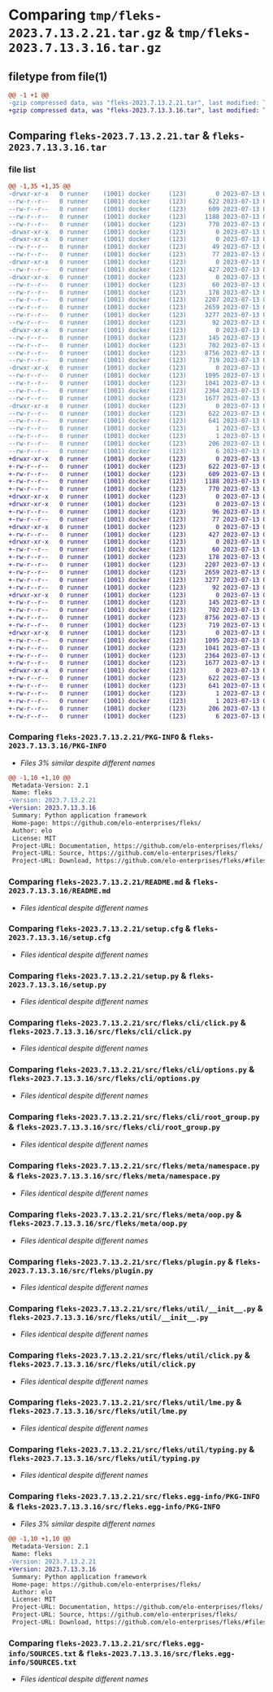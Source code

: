 # Comparing `tmp/fleks-2023.7.13.2.21.tar.gz` & `tmp/fleks-2023.7.13.3.16.tar.gz`

## filetype from file(1)

```diff
@@ -1 +1 @@
-gzip compressed data, was "fleks-2023.7.13.2.21.tar", last modified: Thu Jul 13 02:21:26 2023, max compression
+gzip compressed data, was "fleks-2023.7.13.3.16.tar", last modified: Thu Jul 13 03:16:49 2023, max compression
```

## Comparing `fleks-2023.7.13.2.21.tar` & `fleks-2023.7.13.3.16.tar`

### file list

```diff
@@ -1,35 +1,35 @@
-drwxr-xr-x   0 runner    (1001) docker     (123)        0 2023-07-13 02:21:26.877799 fleks-2023.7.13.2.21/
--rw-r--r--   0 runner    (1001) docker     (123)      622 2023-07-13 02:21:26.877799 fleks-2023.7.13.2.21/PKG-INFO
--rw-r--r--   0 runner    (1001) docker     (123)      609 2023-07-13 02:19:30.000000 fleks-2023.7.13.2.21/README.md
--rw-r--r--   0 runner    (1001) docker     (123)     1188 2023-07-13 02:21:26.877799 fleks-2023.7.13.2.21/setup.cfg
--rw-r--r--   0 runner    (1001) docker     (123)      770 2023-07-13 02:19:30.000000 fleks-2023.7.13.2.21/setup.py
-drwxr-xr-x   0 runner    (1001) docker     (123)        0 2023-07-13 02:21:26.869799 fleks-2023.7.13.2.21/src/
-drwxr-xr-x   0 runner    (1001) docker     (123)        0 2023-07-13 02:21:26.873798 fleks-2023.7.13.2.21/src/fleks/
--rw-r--r--   0 runner    (1001) docker     (123)       49 2023-07-13 02:19:30.000000 fleks-2023.7.13.2.21/src/fleks/__init__.py
--rw-r--r--   0 runner    (1001) docker     (123)       77 2023-07-13 02:21:21.000000 fleks-2023.7.13.2.21/src/fleks/_version.py
-drwxr-xr-x   0 runner    (1001) docker     (123)        0 2023-07-13 02:21:26.873798 fleks-2023.7.13.2.21/src/fleks/app/
--rw-r--r--   0 runner    (1001) docker     (123)      427 2023-07-13 02:19:30.000000 fleks-2023.7.13.2.21/src/fleks/app/__init__.py
-drwxr-xr-x   0 runner    (1001) docker     (123)        0 2023-07-13 02:21:26.877799 fleks-2023.7.13.2.21/src/fleks/cli/
--rw-r--r--   0 runner    (1001) docker     (123)       60 2023-07-13 02:19:30.000000 fleks-2023.7.13.2.21/src/fleks/cli/__init__.py
--rw-r--r--   0 runner    (1001) docker     (123)      178 2023-07-13 02:19:30.000000 fleks-2023.7.13.2.21/src/fleks/cli/arguments.py
--rw-r--r--   0 runner    (1001) docker     (123)     2207 2023-07-13 02:20:24.000000 fleks-2023.7.13.2.21/src/fleks/cli/click.py
--rw-r--r--   0 runner    (1001) docker     (123)     2659 2023-07-13 02:19:30.000000 fleks-2023.7.13.2.21/src/fleks/cli/options.py
--rw-r--r--   0 runner    (1001) docker     (123)     3277 2023-07-13 02:19:30.000000 fleks-2023.7.13.2.21/src/fleks/cli/root_group.py
--rw-r--r--   0 runner    (1001) docker     (123)       92 2023-07-13 02:19:30.000000 fleks-2023.7.13.2.21/src/fleks/constants.py
-drwxr-xr-x   0 runner    (1001) docker     (123)        0 2023-07-13 02:21:26.877799 fleks-2023.7.13.2.21/src/fleks/meta/
--rw-r--r--   0 runner    (1001) docker     (123)      145 2023-07-13 02:19:30.000000 fleks-2023.7.13.2.21/src/fleks/meta/__init__.py
--rw-r--r--   0 runner    (1001) docker     (123)      702 2023-07-13 02:19:30.000000 fleks-2023.7.13.2.21/src/fleks/meta/namespace.py
--rw-r--r--   0 runner    (1001) docker     (123)     8756 2023-07-13 02:20:24.000000 fleks-2023.7.13.2.21/src/fleks/meta/oop.py
--rw-r--r--   0 runner    (1001) docker     (123)      719 2023-07-13 02:19:30.000000 fleks-2023.7.13.2.21/src/fleks/plugin.py
-drwxr-xr-x   0 runner    (1001) docker     (123)        0 2023-07-13 02:21:26.877799 fleks-2023.7.13.2.21/src/fleks/util/
--rw-r--r--   0 runner    (1001) docker     (123)     1095 2023-07-13 02:19:30.000000 fleks-2023.7.13.2.21/src/fleks/util/__init__.py
--rw-r--r--   0 runner    (1001) docker     (123)     1041 2023-07-13 02:19:30.000000 fleks-2023.7.13.2.21/src/fleks/util/click.py
--rw-r--r--   0 runner    (1001) docker     (123)     2364 2023-07-13 02:20:24.000000 fleks-2023.7.13.2.21/src/fleks/util/lme.py
--rw-r--r--   0 runner    (1001) docker     (123)     1677 2023-07-13 02:20:24.000000 fleks-2023.7.13.2.21/src/fleks/util/typing.py
-drwxr-xr-x   0 runner    (1001) docker     (123)        0 2023-07-13 02:21:26.873798 fleks-2023.7.13.2.21/src/fleks.egg-info/
--rw-r--r--   0 runner    (1001) docker     (123)      622 2023-07-13 02:21:26.000000 fleks-2023.7.13.2.21/src/fleks.egg-info/PKG-INFO
--rw-r--r--   0 runner    (1001) docker     (123)      641 2023-07-13 02:21:26.000000 fleks-2023.7.13.2.21/src/fleks.egg-info/SOURCES.txt
--rw-r--r--   0 runner    (1001) docker     (123)        1 2023-07-13 02:21:26.000000 fleks-2023.7.13.2.21/src/fleks.egg-info/dependency_links.txt
--rw-r--r--   0 runner    (1001) docker     (123)        1 2023-07-13 02:21:26.000000 fleks-2023.7.13.2.21/src/fleks.egg-info/not-zip-safe
--rw-r--r--   0 runner    (1001) docker     (123)      206 2023-07-13 02:21:26.000000 fleks-2023.7.13.2.21/src/fleks.egg-info/requires.txt
--rw-r--r--   0 runner    (1001) docker     (123)        6 2023-07-13 02:21:26.000000 fleks-2023.7.13.2.21/src/fleks.egg-info/top_level.txt
+drwxr-xr-x   0 runner    (1001) docker     (123)        0 2023-07-13 03:16:49.309157 fleks-2023.7.13.3.16/
+-rw-r--r--   0 runner    (1001) docker     (123)      622 2023-07-13 03:16:49.309157 fleks-2023.7.13.3.16/PKG-INFO
+-rw-r--r--   0 runner    (1001) docker     (123)      609 2023-07-13 03:15:27.000000 fleks-2023.7.13.3.16/README.md
+-rw-r--r--   0 runner    (1001) docker     (123)     1188 2023-07-13 03:16:49.309157 fleks-2023.7.13.3.16/setup.cfg
+-rw-r--r--   0 runner    (1001) docker     (123)      770 2023-07-13 03:15:27.000000 fleks-2023.7.13.3.16/setup.py
+drwxr-xr-x   0 runner    (1001) docker     (123)        0 2023-07-13 03:16:49.301157 fleks-2023.7.13.3.16/src/
+drwxr-xr-x   0 runner    (1001) docker     (123)        0 2023-07-13 03:16:49.305157 fleks-2023.7.13.3.16/src/fleks/
+-rw-r--r--   0 runner    (1001) docker     (123)       96 2023-07-13 03:15:27.000000 fleks-2023.7.13.3.16/src/fleks/__init__.py
+-rw-r--r--   0 runner    (1001) docker     (123)       77 2023-07-13 03:16:45.000000 fleks-2023.7.13.3.16/src/fleks/_version.py
+drwxr-xr-x   0 runner    (1001) docker     (123)        0 2023-07-13 03:16:49.305157 fleks-2023.7.13.3.16/src/fleks/app/
+-rw-r--r--   0 runner    (1001) docker     (123)      427 2023-07-13 03:15:27.000000 fleks-2023.7.13.3.16/src/fleks/app/__init__.py
+drwxr-xr-x   0 runner    (1001) docker     (123)        0 2023-07-13 03:16:49.309157 fleks-2023.7.13.3.16/src/fleks/cli/
+-rw-r--r--   0 runner    (1001) docker     (123)       60 2023-07-13 03:15:27.000000 fleks-2023.7.13.3.16/src/fleks/cli/__init__.py
+-rw-r--r--   0 runner    (1001) docker     (123)      178 2023-07-13 03:15:27.000000 fleks-2023.7.13.3.16/src/fleks/cli/arguments.py
+-rw-r--r--   0 runner    (1001) docker     (123)     2207 2023-07-13 03:16:05.000000 fleks-2023.7.13.3.16/src/fleks/cli/click.py
+-rw-r--r--   0 runner    (1001) docker     (123)     2659 2023-07-13 03:15:27.000000 fleks-2023.7.13.3.16/src/fleks/cli/options.py
+-rw-r--r--   0 runner    (1001) docker     (123)     3277 2023-07-13 03:15:27.000000 fleks-2023.7.13.3.16/src/fleks/cli/root_group.py
+-rw-r--r--   0 runner    (1001) docker     (123)       92 2023-07-13 03:15:27.000000 fleks-2023.7.13.3.16/src/fleks/constants.py
+drwxr-xr-x   0 runner    (1001) docker     (123)        0 2023-07-13 03:16:49.309157 fleks-2023.7.13.3.16/src/fleks/meta/
+-rw-r--r--   0 runner    (1001) docker     (123)      145 2023-07-13 03:15:27.000000 fleks-2023.7.13.3.16/src/fleks/meta/__init__.py
+-rw-r--r--   0 runner    (1001) docker     (123)      702 2023-07-13 03:15:27.000000 fleks-2023.7.13.3.16/src/fleks/meta/namespace.py
+-rw-r--r--   0 runner    (1001) docker     (123)     8756 2023-07-13 03:16:05.000000 fleks-2023.7.13.3.16/src/fleks/meta/oop.py
+-rw-r--r--   0 runner    (1001) docker     (123)      719 2023-07-13 03:15:27.000000 fleks-2023.7.13.3.16/src/fleks/plugin.py
+drwxr-xr-x   0 runner    (1001) docker     (123)        0 2023-07-13 03:16:49.309157 fleks-2023.7.13.3.16/src/fleks/util/
+-rw-r--r--   0 runner    (1001) docker     (123)     1095 2023-07-13 03:15:27.000000 fleks-2023.7.13.3.16/src/fleks/util/__init__.py
+-rw-r--r--   0 runner    (1001) docker     (123)     1041 2023-07-13 03:15:27.000000 fleks-2023.7.13.3.16/src/fleks/util/click.py
+-rw-r--r--   0 runner    (1001) docker     (123)     2364 2023-07-13 03:16:05.000000 fleks-2023.7.13.3.16/src/fleks/util/lme.py
+-rw-r--r--   0 runner    (1001) docker     (123)     1677 2023-07-13 03:16:05.000000 fleks-2023.7.13.3.16/src/fleks/util/typing.py
+drwxr-xr-x   0 runner    (1001) docker     (123)        0 2023-07-13 03:16:49.305157 fleks-2023.7.13.3.16/src/fleks.egg-info/
+-rw-r--r--   0 runner    (1001) docker     (123)      622 2023-07-13 03:16:49.000000 fleks-2023.7.13.3.16/src/fleks.egg-info/PKG-INFO
+-rw-r--r--   0 runner    (1001) docker     (123)      641 2023-07-13 03:16:49.000000 fleks-2023.7.13.3.16/src/fleks.egg-info/SOURCES.txt
+-rw-r--r--   0 runner    (1001) docker     (123)        1 2023-07-13 03:16:49.000000 fleks-2023.7.13.3.16/src/fleks.egg-info/dependency_links.txt
+-rw-r--r--   0 runner    (1001) docker     (123)        1 2023-07-13 03:16:49.000000 fleks-2023.7.13.3.16/src/fleks.egg-info/not-zip-safe
+-rw-r--r--   0 runner    (1001) docker     (123)      206 2023-07-13 03:16:49.000000 fleks-2023.7.13.3.16/src/fleks.egg-info/requires.txt
+-rw-r--r--   0 runner    (1001) docker     (123)        6 2023-07-13 03:16:49.000000 fleks-2023.7.13.3.16/src/fleks.egg-info/top_level.txt
```

### Comparing `fleks-2023.7.13.2.21/PKG-INFO` & `fleks-2023.7.13.3.16/PKG-INFO`

 * *Files 3% similar despite different names*

```diff
@@ -1,10 +1,10 @@
 Metadata-Version: 2.1
 Name: fleks
-Version: 2023.7.13.2.21
+Version: 2023.7.13.3.16
 Summary: Python application framework
 Home-page: https://github.com/elo-enterprises/fleks/
 Author: elo
 License: MIT
 Project-URL: Documentation, https://github.com/elo-enterprises/fleks/
 Project-URL: Source, https://github.com/elo-enterprises/fleks/
 Project-URL: Download, https://github.com/elo-enterprises/fleks/#files
```

### Comparing `fleks-2023.7.13.2.21/README.md` & `fleks-2023.7.13.3.16/README.md`

 * *Files identical despite different names*

### Comparing `fleks-2023.7.13.2.21/setup.cfg` & `fleks-2023.7.13.3.16/setup.cfg`

 * *Files identical despite different names*

### Comparing `fleks-2023.7.13.2.21/setup.py` & `fleks-2023.7.13.3.16/setup.py`

 * *Files identical despite different names*

### Comparing `fleks-2023.7.13.2.21/src/fleks/cli/click.py` & `fleks-2023.7.13.3.16/src/fleks/cli/click.py`

 * *Files identical despite different names*

### Comparing `fleks-2023.7.13.2.21/src/fleks/cli/options.py` & `fleks-2023.7.13.3.16/src/fleks/cli/options.py`

 * *Files identical despite different names*

### Comparing `fleks-2023.7.13.2.21/src/fleks/cli/root_group.py` & `fleks-2023.7.13.3.16/src/fleks/cli/root_group.py`

 * *Files identical despite different names*

### Comparing `fleks-2023.7.13.2.21/src/fleks/meta/namespace.py` & `fleks-2023.7.13.3.16/src/fleks/meta/namespace.py`

 * *Files identical despite different names*

### Comparing `fleks-2023.7.13.2.21/src/fleks/meta/oop.py` & `fleks-2023.7.13.3.16/src/fleks/meta/oop.py`

 * *Files identical despite different names*

### Comparing `fleks-2023.7.13.2.21/src/fleks/plugin.py` & `fleks-2023.7.13.3.16/src/fleks/plugin.py`

 * *Files identical despite different names*

### Comparing `fleks-2023.7.13.2.21/src/fleks/util/__init__.py` & `fleks-2023.7.13.3.16/src/fleks/util/__init__.py`

 * *Files identical despite different names*

### Comparing `fleks-2023.7.13.2.21/src/fleks/util/click.py` & `fleks-2023.7.13.3.16/src/fleks/util/click.py`

 * *Files identical despite different names*

### Comparing `fleks-2023.7.13.2.21/src/fleks/util/lme.py` & `fleks-2023.7.13.3.16/src/fleks/util/lme.py`

 * *Files identical despite different names*

### Comparing `fleks-2023.7.13.2.21/src/fleks/util/typing.py` & `fleks-2023.7.13.3.16/src/fleks/util/typing.py`

 * *Files identical despite different names*

### Comparing `fleks-2023.7.13.2.21/src/fleks.egg-info/PKG-INFO` & `fleks-2023.7.13.3.16/src/fleks.egg-info/PKG-INFO`

 * *Files 3% similar despite different names*

```diff
@@ -1,10 +1,10 @@
 Metadata-Version: 2.1
 Name: fleks
-Version: 2023.7.13.2.21
+Version: 2023.7.13.3.16
 Summary: Python application framework
 Home-page: https://github.com/elo-enterprises/fleks/
 Author: elo
 License: MIT
 Project-URL: Documentation, https://github.com/elo-enterprises/fleks/
 Project-URL: Source, https://github.com/elo-enterprises/fleks/
 Project-URL: Download, https://github.com/elo-enterprises/fleks/#files
```

### Comparing `fleks-2023.7.13.2.21/src/fleks.egg-info/SOURCES.txt` & `fleks-2023.7.13.3.16/src/fleks.egg-info/SOURCES.txt`

 * *Files identical despite different names*

